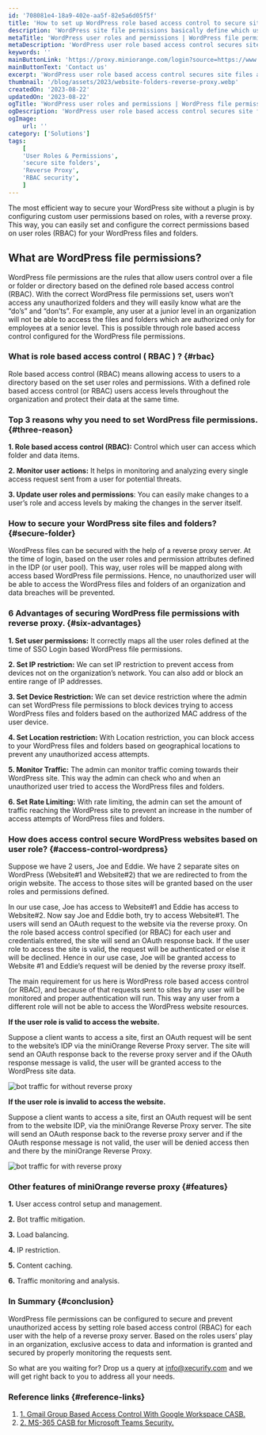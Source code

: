 ```yaml
---
id: '708081e4-18a9-402e-aa5f-82e5a6d05f5f'
title: 'How to set up WordPress role based access control to secure site folders?'
description: 'WordPress site file permissions basically define which users can perform what actions on them. Securing WordPress files and folders provide better protection against vulnerabilities in your site code, security against unstable plugins, and any threats against your WordPress site.'
metaTitle: 'WordPress user roles and permissions | WordPress file permissions'
metaDescription: 'WordPress user role based access control secures site files and folders with reverse proxy. Set user roles based on WordPress file permissions.'
keywords: ''
mainButtonLink: 'https://proxy.miniorange.com/login?source=https://www.miniorange.com/blog/access-control-on-website-folders-with-reverse-proxy/'
mainButtonText: 'Contact us'
excerpt: 'WordPress user role based access control secures site files and folders with reverse proxy. Set user roles based on WordPress file permissions.'
thumbnail: '/blog/assets/2023/website-folders-reverse-proxy.webp'
createdOn: '2023-08-22'
updatedOn: '2023-08-22'
ogTitle: 'WordPress user roles and permissions | WordPress file permissions'
ogDescription: 'WordPress user role based access control secures site files and folders with reverse proxy. Set user roles based on WordPress file permissions.'
ogImage:
    url: ''
category: ['Solutions']
tags:
    [
	'User Roles & Permissions',
    'secure site folders',
    'Reverse Proxy',
    'RBAC security',
    ]
---
```


The most efficient way to secure your WordPress site without a plugin is by configuring custom user permissions based on roles, with a reverse proxy. This way, you can easily set and configure the correct permissions based on user roles (RBAC) for your WordPress files and folders.

## What are WordPress file permissions?

WordPress file permissions are the rules that allow users control over a file or folder or directory based on the defined role based access control (RBAC). With the correct WordPress file permissions set, users won’t access any unauthorized folders and they will easily know what are the “do’s” and “don’ts”. For example, any user at a junior level in an organization will not be able to access the files and folders which are authorized only for employees at a senior level. This is possible through role based access control configured for the WordPress file permissions.

### What is role based access control ( RBAC ) ? {#rbac}

Role based access control (RBAC) means allowing access to users to a directory based on the set user roles and permissions. With a defined role based access control (or RBAC) users access levels throughout the organization and protect their data at the same time.

### Top 3 reasons why you need to set WordPress file permissions. {#three-reason}

**1. Role based access control (RBAC):** Control which user can access which folder and data items.

**2. Monitor user actions:** It helps in monitoring and analyzing every single access request sent from a user for potential threats.

**3. Update user roles and permissions**: You can easily make changes to a user’s role and access levels by making the changes in the server itself.


### How to secure your WordPress site files and folders? {#secure-folder}

WordPress files can be secured with the help of a reverse proxy server. At the time of login, based on the user roles and permission attributes defined in the IDP (or user pool). This way, user roles will be mapped along with access based WordPress file permissions. Hence, no unauthorized user will be able to access the WordPress files and folders of an organization and data breaches will be prevented.

### 6 Advantages of securing WordPress file permissions with reverse proxy. {#six-advantages}

**1. Set user permissions:** It correctly maps all the user roles defined at the time of SSO Login based WordPress file permissions.

**2. Set IP restriction:** We can set IP restriction to prevent access from devices not on the organization’s network. You can also add or block an entire range of IP addresses.

**3. Set Device Restriction:** We can set device restriction where the admin can set WordPress file permissions to block devices trying to access WordPress files and folders based on the authorized MAC address of the user device.

**4. Set Location restriction:** With Location restriction, you can block access to your WordPress files and folders based on geographical locations to prevent any unauthorized access attempts.

**5. Monitor Traffic:** The admin can monitor traffic coming towards their WordPress site. This way the admin can check who and when an unauthorized user tried to access the WordPress files and folders.

**6. Set Rate Limiting:** With rate limiting, the admin can set the amount of traffic reaching the WordPress site to prevent an increase in the number of access attempts of WordPress files and folders.

### How does access control secure WordPress websites based on user role? {#access-control-wordpress}

Suppose we have 2 users, Joe and Eddie. We have 2 separate sites on WordPress (Website#1 and Website#2) that we are redirected to from the origin website. The access to those sites will be granted based on the user roles and permissions defined.

In our use case, Joe has access to Website#1 and Eddie has access to Website#2. Now say Joe and Eddie both, try to access  Website#1. The users will send an OAuth request to the website via the reverse proxy. On the role based access control specified (or RBAC) for each user and credentials entered, the site will send an OAuth response back.  If the user role to access the site is valid, the request will be authenticated or else it will be declined. Hence in our use case, Joe will be granted access to Website #1 and Eddie’s request will be denied by the reverse proxy itself.

The main requirement for us here is WordPress role based access control (or RBAC), and because of that requests sent to sites by any user will be monitored and proper authentication will run. This way any user from a different role will not be able to access the WordPress website resources.

**If the user role is valid to access the website.**

Suppose a client wants to access a site, first an OAuth request will be sent to the website’s IDP via the miniOrange Reverse Proxy server. The site will send an OAuth response back to the reverse proxy server and if the OAuth response message is valid, the user will be granted access to the WordPress site data.

![bot traffic for without reverse proxy](/blog/assets/2023/user-role-access-subsites-granted.webp)

**If the user role is invalid to access the website.**

Suppose a client wants to access a site, first an OAuth request will be sent from to the website IDP, via the miniOrange Reverse Proxy server. The site will send an OAuth response back to the reverse proxy server and if the OAuth response message is not valid, the user will be denied access then and there by the miniOrange Reverse Proxy.

![bot traffic for with reverse proxy](/blog/assets/2023/user-role-access-subsites-denied.webp)

### Other features of miniOrange reverse proxy {#features}

**1.** User access control setup and management.

**2.** Bot traffic mitigation.

**3.** Load balancing.

**4.** IP restriction.

**5.** Content caching.

**6.** Traffic monitoring and analysis.

### In Summary {#conclusion}

WordPress file permissions can be configured to secure and prevent unauthorized access by setting role based access control (RBAC) for each user with the help of a reverse proxy server. Based on the roles users’ play in an organization, exclusive access to data and information is granted and secured by properly monitoring the requests sent.

So what are you waiting for? Drop us a query at [info@xecurify.com](mailto:info@xecurify.com) and we will get right back to you to address all your needs.

### Reference links  {#reference-links}

1. [1. Gmail Group Based Access Control With Google Workspace CASB.](https://www.miniorange.com/blog/gmail-group-based-access-control-with-google-workspace-casb/)
2. [2. MS-365 CASB for Microsoft Teams Security.](https://www.miniorange.com/blog/ms-365-casb-for-microsoft-teams-security/)



